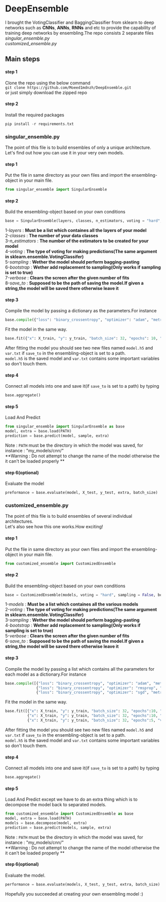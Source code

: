 # DeepEnsemble
I brought the VotingClassifier and BaggingClassifier from sklearn to deep networks such as **CNNs**, **ANNs**, **RNNs** and etc to provide the capability of training deep networks by ensembling.The
repo consists 2 separate files <br /> *singular_ensemble.py* <br /> *customized_ensemble.py* <br />
## Main steps
#### step 1
Clone the repo using the below command<br />
`git clone https://github.com/Moeed1mdnzh/DeepEnsemble.git`<br />
or just simply download the zipped repo
#### step 2
Install the required packages
```python
pip install -r requirements.txt 
``` 
### singular_ensemble.py
The point of this file is to build ensembles of only a unique architecture.<br />
Let's find out how you can use it in your very own models.
#### step 1
Put the file in same directory as your own files and import the ensembling-object in your main file.
```python
from singular_ensemble import SingularEnsemble
``` 
#### step 2
Build the ensembling-object based on your own conditions
```python
base = SingularEnsemble(layers, classes, n_estimators, voting = "hard", sampling = False, bootstrap = True, verbose = 1, save_to = False)
``` 
1-*layers* : **Must be a list which containes all the layers of your model**<br />
2-*classes* : **The number of your data classes**<br />
3-*n_estimators* : **The number of the estimators to be created for your model**<br />
4-*voting* : **The type of voting for making predictions(The same argument in sklearn.ensemble.VotingClassifer)**<br />
5-*sampling* : **Wether the model should perform bagging-pasting**<br />
6-*bootstrap* : **Wether add replacement to sampling(Only works if sampling is set to true)**<br />
7-*verbose* : **Clears the screen after the given number of fits**<br />
8-*save_to* : **Supposed to be the path of saving the model.If given a string,the model will be saved there otherwise leave it**<br />
#### step 3
Compile the model by passing a dictionary as the parameters.For instance
```python
base.compile({"loss": "binary_crossentropy", "optimizer": "adam", "metrics": ["accuracy"]})
``` 
Fit the model in the same way.
```python
base.fit({"x": X_train, "y": y_train, "batch_size": 32, "epochs": 10, "validation_data": (X_test, y_test)})
``` 
After fitting the model you should see two new files named `model.h5` and `var.txt` if `save_to` in the ensembling-object is set to a path.<br />
`model.h5` is the saved model and `var.txt` contains some important variables so don't touch them.
#### step 4
Connect all models into one and save it(if `save_to` is set to a path) by typing
```python
base.aggregate()
``` 
#### step 5
Load And Predict
```python
from singular_ensemble import SingularEnsemble as base
model, extra = base.load(PATH)
prediction = base.predict(model, sample, extra)
```
Note : `PATH` must be the directory in which the model was saved, for instance : "my_models/cnn/"<br />
**Warning : Do not attempt to change the name of the model otherwise the it can't be loaded properly **
#### step 6(optional)
Evaluate the model
```python
preformance = base.evaluate(model, X_test, y_test, extra, batch_size)
```
### customized_ensemble.py
The point of this file is to build ensembles of several individual architectures.<br />
Let's also see how this one works.How exciting!
#### step 1
Put the file in same directory as your own files and import the ensembling-object in your main file.
```python
from customized_ensemble import CustomizedEnsemble
``` 
#### step 2
Build the ensembling-object based on your own conditions
```python
base = CustomizedEnsemble(models, voting = "hard", sampling = False, bootstrap = True, verbose = 1, save_to = False)
``` 
1-*models* : **Must be a list which containes all the various models**<br />
2-*voting* : **The type of voting for making predictions(The same argument in sklearn.ensemble.VotingClassifer)**<br />
3-*sampling* : **Wether the model should perform bagging-pasting**<br />
4-*bootstrap* : **Wether add replacement to sampling(Only works if sampling is set to true)**<br />
5-*verbose* : **Clears the screen after the given number of fits**<br />
6-*save_to* : **Supposed to be the path of saving the model.If given a string,the model will be saved there otherwise leave it**<br />

#### step 3
Compile the model by passing a list which contains all the parameters for each model as a dictionary.For instance
```python
base.compile([{"loss": "binary_crossentropy", "optimizer": "adam", "metrics": ["accuracy"]},
              {"loss": "binary_crossentropy", "optimizer": "rmsprop", "metrics": ["accuracy"]},
              {"loss": "binary_crossentropy", "optimizer": "sgd", "metrics": ["accuracy"]}])
``` 
Fit the model in the same way.
```python
base.fit([{"x": X_train, "y": y_train, "batch_size": 32, "epochs":10, "validation_data": (X_test, y_test)},
          {"x": X_train, "y": y_train, "batch_size": 32, "epochs":10, "validation_data": (X_test, y_test)},
          {"x": X_train, "y": y_train, "batch_size": 32, "epochs":5, "validation_data": (X_test, y_test)}])
``` 
After fitting the model you should see two new files named `model.h5` and `var.txt` if `save_to` in the ensembling-object is set to a path.<br />
`model.h5` is the saved model and `var.txt` contains some important variables so don't touch them.
#### step 4
Connect all models into one and save it(if `save_to` is set to a path) by typing
```python
base.aggregate()
``` 
#### step 5
Load And Predict except we have to do an extra thing which is to decompose the model back to separated models.
```python
from customized_ensemble import CustomizedEnsemble as base
model, extra = base.load(PATH)
models = base.decompose(model, extra)
prediction = base.predict(models, sample, extra)
```
Note : `PATH` must be the directory in which the model was saved, for instance : "my_models/cnn/"<br />
**Warning : Do not attempt to change the name of the model otherwise the it can't be loaded properly **
#### step 6(optional)
Evaluate the model.
```python
performance = base.evaluate(models, X_test, y_test, extra, batch_size)
```
Hopefully you succeeded at creating your own ensembling model :)
